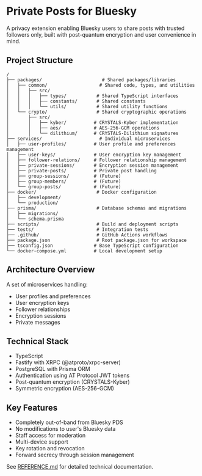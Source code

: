 # Private Posts for Bluesky

A privacy extension enabling Bluesky users to share posts with trusted followers only, built with post-quantum encryption and user convenience in mind.

## Project Structure

```
/
├── packages/                      # Shared packages/libraries
│   ├── common/                   # Shared code, types, and utilities
│   │   ├── src/
│   │   │   ├── types/           # Shared TypeScript interfaces
│   │   │   ├── constants/       # Shared constants
│   │   │   └── utils/           # Shared utility functions
│   └── crypto/                  # Shared cryptographic operations
│       ├── src/
│       │   ├── kyber/          # CRYSTALS-Kyber implementation
│       │   ├── aes/            # AES-256-GCM operations
│       │   └── dilithium/      # CRYSTALS-Dilithium signatures
├── services/                     # Individual microservices
│   ├── user-profiles/          # User profile and preferences management
│   ├── user-keys/              # User encryption key management
│   ├── follower-relations/     # Follower relationship management
│   ├── private-sessions/       # Encryption session management
│   ├── private-posts/          # Private post handling
│   ├── group-sessions/         # (Future)
│   ├── group-members/          # (Future)
│   └── group-posts/            # (Future)
├── docker/                      # Docker configuration
│   ├── development/
│   └── production/
├── prisma/                      # Database schemas and migrations
│   ├── migrations/
│   └── schema.prisma
├── scripts/                     # Build and deployment scripts
├── tests/                       # Integration tests
├── .github/                     # GitHub Actions workflows
├── package.json                 # Root package.json for workspace
├── tsconfig.json               # Base TypeScript configuration
└── docker-compose.yml          # Local development setup
```

## Architecture Overview

A set of microservices handling:

- User profiles and preferences
- User encryption keys
- Follower relationships
- Encryption sessions
- Private messages

## Technical Stack

- TypeScript
- Fastify with XRPC (@atproto/xrpc-server)
- PostgreSQL with Prisma ORM
- Authentication using AT Protocol JWT tokens
- Post-quantum encryption (CRYSTALS-Kyber)
- Symmetric encryption (AES-256-GCM)

## Key Features

- Completely out-of-band from Bluesky PDS
- No modifications to user's Bluesky data
- Staff access for moderation
- Multi-device support
- Key rotation and revocation
- Forward secrecy through session management

See [REFERENCE.md](REFERENCE.md) for detailed technical documentation.
